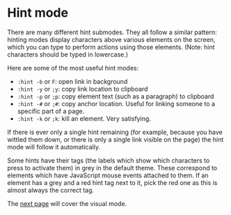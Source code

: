 # Hint mode

There are many different hint submodes. They all follow a similar pattern: hinting modes display characters above various elements on the screen, which you can type to perform actions using those elements. (Note: hint characters should be typed in lowercase.)

Here are some of the most useful hint modes:

-   `:hint -b` or `F`: open link in background
-   `:hint -y` or `;y`: copy link location to clipboard
-   `:hint -p` or `;p`: copy element text (such as a paragraph) to clipboard
-   `:hint -#` or `;#`: copy anchor location. Useful for linking someone to a specific part of a page.
-   `:hint -k` or `;k`: kill an element. Very satisfying.

If there is ever only a single hint remaining (for example, because you have wittled them down, or there is only a single link visible on the page) the hint mode will follow it automatically.

Some hints have their tags (the labels which show which characters to press to activate them) in grey in the default theme. These correspond to elements which have JavaScript mouse events attached to them. If an element has a grey and a red hint tag next to it, pick the red one as this is almost always the correct tag.

The [next page](./3.5-visual_mode.html) will cover the visual mode. <a href='./2-normal_mode.html' rel="prev"></a>
